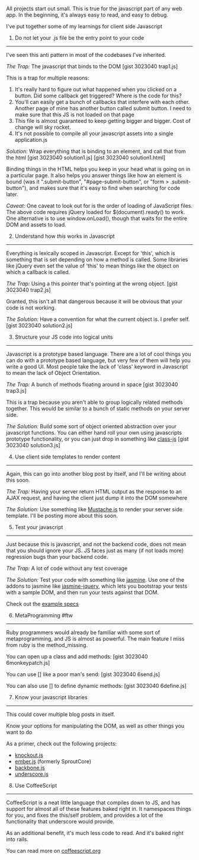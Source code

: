 All projects start out small. This is true for the javascript part of any web app. In the beginning, it's always easy to read, and easy to debug.

I've put together some of my learnings for client side Javascript

1. Do not let your .js file be the entry point to your code
-----------------------------------------------------------
I've seen this anti pattern in most of the codebases I've inherited.

*The Trap:*
The javascript that binds to the DOM
[gist 3023040 trap1.js]

This is a trap for multiple reasons:

1. It's really hard to figure out what happened when you clicked on a button. Did some callback get triggered? Where is the code for this?
2. You'll can easily get a bunch of callbacks that interfere with each other. Another page of mine has another button called submit button. I need to make sure that this JS is not loaded on that page
3. This file is almost guaranteed to keep getting bigger and bigger. Cost of change will sky rocket.
4. It's not possible to compile all your javascript assets into a single application.js

*Solution:*
Wrap everything that is binding to an element, and call that from the html
[gist 3023040 solution1.js]
[gist 3023040 solution1.html]

Binding things in the HTML helps you keep in your head what is going on in a particular page. It also helps you answer things like how an element is bound (was it ".submit-button", "#page-submit-button", or "form > .submit-button"), and makes sure that it's easy to find when searching for code later.

*Caveat:*
One caveat to look out for is the order of loading of JavaScript files. The above code requires jQuery loaded for $(document).ready() to work. One alternative is to use window.onLoad(), though that waits for the entire DOM and assets to load.

2. Understand how *this* works in Javascript
--------------------------------------------
Everything is lexically scoped in Javascript. Except for 'this', which is something that is set depending on how a method is called. Some libraries like jQuery even set the value of 'this' to mean things like the object on which a callback is called.

*The Trap:*
Using a this pointer that's pointing at the wrong object.
[gist 3023040 trap2.js]

Granted, this isn't all that dangerous because it will be obvious that your code is not working.

*The Solution:*
Have a convention for what the current object is. I prefer self.
[gist 3023040 solution2.js]

3. Structure your JS code into logical units
--------------------------------------------
Javascript is a prototype based language. There are a lot of cool things you can do with a prototype based language, but very few of them will help you write a good UI. Most people take the lack of 'class' keyword in Javascript to mean the lack of Object Orientation.

*The Trap:*
A bunch of methods floating around in space
[gist 3023040 trap3.js]

This is a trap because you aren't able to group logically related methods together. This would be similar to a bunch of static methods on your server side.

*The Solution:*
Build some sort of object oriented abstraction over your javascript functions. You can either hand roll your own using javascripts prototype functionality, or you can just drop in something like [class-js](https://github.com/rauschma/class-js/blob/master/Class.js)
[gist 3023040 solution3.js]

4. Use client side templates to render content
----------------------------------------------

Again, this can go into another blog post by itself, and I'll be writing about this soon.

*The Trap:*
Having your server return HTML output as the response to an AJAX request, and having the client just dump it into the DOM somewhere

*The Solution:*
Use something like [Mustache.js](http://mustache.github.com/) to render your server side template. I'll be posting more about this soon.

5. Test your javascript
-----------------------
Just because this is javascript, and not the backend code, does not mean that you should ignore your JS. JS faces just as many (if not loads more) regression bugs than your backend code.

*The Trap:*
A lot of code without any test coverage

*The Solution:*
Test your code with something like [jasmine](https://github.com/pivotal/jasmine/). Use one of the addons to jasmine like [jasmine-jquery](https://github.com/pivotal/jasmine-jquery), which lets you bootstrap your tests with a sample DOM, and then run your tests against that DOM.

Check out the [example specs](http://pivotal.github.com/jasmine/)

6. MetaProgramming #ftw
-----------------------

Ruby programmers would already be familiar with some sort of metaprogramming, and JS is almost as powerful. The main feature I miss from ruby is the method_missing.

You can open up a class and add methods:
[gist 3023040 6monkeypatch.js]

You can use [] like a poor man's send:
[gist 3023040 6send.js]

You can also use [] to define dynamic methods:
[gist 3023040 6define.js]


7. Know your javascript libraries
---------------------------------

This could cover multiple blog posts in itself.

Know your options for manipulating the DOM, as well as other things you want to do

As a primer, check out the following projects:

* [knockout.js](http://knockoutjs.com/)
* [ember.js](http://emberjs.com/) (formerly SproutCore)
* [backbone.js](http://backbonejs.org/)
* [underscore.js](http://underscorejs.org/)

8. Use CoffeeScript
-------------------
CoffeeScript is a neat little language that compiles down to JS, and has support for almost all of these features baked right in. It namespaces things for you, and fixes the this/self problem, and provides a lot of the functionality that underscore would provide.

As an additional benefit, it's much less code to read. And it's baked right into rails.

You can read more on [coffeescript.org](http://coffeescript.org/)
